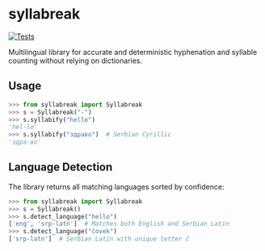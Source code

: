 # syllabreak

[![Tests](https://github.com/apakabarfm/syllabreak/actions/workflows/tests.yml/badge.svg)](https://github.com/apakabarfm/syllabreak/actions/workflows/tests.yml)

Multilingual library for accurate and deterministic hyphenation and syllable counting without relying on dictionaries.

## Usage

```python
>>> from syllabreak import Syllabreak
>>> s = Syllabreak("-")
>>> s.syllabify("hello")
'hel-lo'
>>> s.syllabify("здраво")  # Serbian Cyrillic
'здра-во'
```

## Language Detection

The library returns all matching languages sorted by confidence:

```python
>>> from syllabreak import Syllabreak
>>> s = Syllabreak()
>>> s.detect_language("hello")
['eng', 'srp-latn']  # Matches both English and Serbian Latin
>>> s.detect_language("čovek")
['srp-latn']  # Serbian Latin with unique letter č
```
